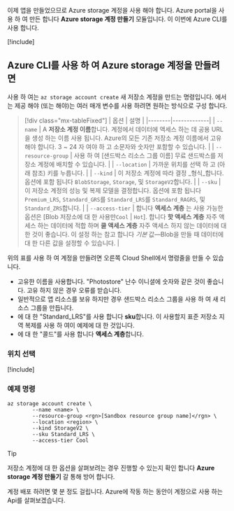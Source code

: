 이제 앱을 만들었으므로 Azure storage 계정을 사용 해야 합니다. Azure portal을 사용 하 여 만든 합니다 **Azure storage 계정 만들기** 모듈입니다. 이 이번에 Azure CLI를 사용 합니다.

<!-- Activate the sandbox -->
[!include[](../../../includes/azure-sandbox-activate.md)]

## <a name="use-the-azure-cli-to-create-an-azure-storage-account"></a>Azure CLI를 사용 하 여 Azure storage 계정을 만들려면

사용 하 여는 `az storage account create` 새 저장소 계정을 만드는 명령입니다. 에서는 제공 해야 (또는 해야)는 여러 매개 변수를 사용 하려면 원하는 방식으로 구성 합니다.

> [!div class="mx-tableFixed"]
> | 옵션 | 설명 |
> |--------|-------------|
> | `--name` | A **저장소 계정 이름**합니다. 계정에서 데이터에 액세스 하는 데 공용 URL을 생성 하는 이름 사용 됩니다. Azure의 모든 기존 저장소 계정 이름에서 고유 해야 합니다. 3 ~ 24 자 여야 하 고 소문자와 숫자만 포함할 수 있습니다. |
> | `--resource-group` | 사용 하 여 <rgn>[샌드박스 리소스 그룹 이름]</rgn> 무료 샌드박스를 저장소 계정에 배치할 수 있습니다. |
> | `--location` | 가까운 위치를 선택 하 고 (아래 참조) 키를 누릅니다. |
> | `--kind` | 이 저장소 계정에 따라 결정 _형식_합니다. 옵션에 포함 됩니다 `BlobStorage`, `Storage`, 및 `StorageV2`합니다. |
> | `--sku` | 이 저장소 계정의 성능 및 복제 모델을 결정합니다. 옵션에 포함 됩니다 `Premium_LRS`, `Standard_GRS`를 `Standard_LRS`를 `Standard_RAGRS`, 및 `Standard_ZRS`합니다. |
> | `--access-tier` | 합니다 **액세스 계층** 는 사용 가능한 옵션은 [Blob 저장소에 대 한 사용만`Cool` | `Hot`]. 합니다 **핫 액세스 계층** 자주 액세스 하는 데이터에 적합 하며 **쿨 액세스 계층** 자주 액세스 하지 않는 데이터에 대 한 것이 좋습니다. 이 설정 하는 참고 합니다 _기본_ 값&mdash;Blob을 만들 때 데이터에 대 한 다른 값을 설정할 수 있습니다. |
    
위의 표를 사용 하 여 계정을 만들려면 오른쪽 Cloud Shell에서 명령줄을 만들 수 있습니다.
- 고유한 이름을 사용합니다. "Photostore" 난수 이니셜에 숫자와 같은 것이 좋습니다. 고유 하지 않은 경우 오류를 받습니다.
- 일반적으로 앱 리소스를 보유 하지만 경우 샌드박스 리소스 그룹을 사용 하 여 새 리소스 그룹을 만듭니다.
- 에 대 한 "Standard_LRS"를 사용 합니다 **sku**합니다. 이 사용할지 표준 저장소 지역 복제를 사용 하 여이 예제에 대 한 것입니다.
- 에 대 한 "콜드"를 사용 합니다 **액세스 계층**합니다.

### <a name="selecting-a-location"></a>위치 선택
<!-- Resource selection -->
[!include[](../../../includes/azure-sandbox-regions-first-mention-note.md)]

### <a name="example-command"></a>예제 명령

```azurecli
az storage account create \
        --name <name> \
        --resource-group <rgn>[Sandbox resource group name]</rgn> \
        --location <region> \
        --kind StorageV2 \
        --sku Standard_LRS \ 
        --access-tier Cool
```

> [!TIP]
> 저장소 계정에 대 한 옵션을 살펴보려는 경우 진행할 수 있는지 확인 합니다 **Azure storage 계정 만들기** 갈 통해 방어 합니다.

계정 배포 하려면 몇 분 정도 걸립니다. Azure에 작동 하는 동안이 계정으로 사용 하는 Api를 살펴보겠습니다.